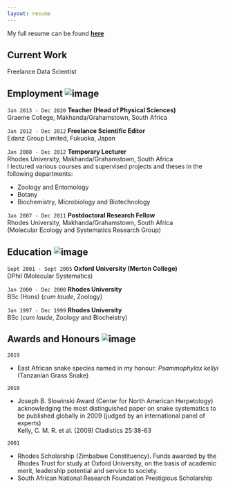 ```yaml
---
layout: resume
---
```


My full resume can be found [**<ins>here</ins>**](https://github.com/Afrisnake/AFRISNAKE.github.io/blob/master/Kelly_CMR_Resume_General.pdf)


## Current Work

Freelance Data Scientist


## Employment ![image](https://user-images.githubusercontent.com/84908213/131842805-85951cdd-b01d-4e44-b27b-c98bccdd6754.png)


`Jan 2013 - Dec 2020`
__Teacher (Head of Physical Sciences)__\
Graeme College, Makhanda/Grahamstown, South Africa

`Jan 2012 - Dec 2012`
__Freelance Scientific Editor__\
Edanz Group Limited, Fukuoka, Japan

`Jan 2008 - Dec 2012`
__Temporary Lecturer__\
Rhodes University, Makhanda/Grahamstown, South Africa\
I lectured various courses and supervised projects and theses in the following departments:
- Zoology and Entomology
- Botany
- Biochemistry, Microbiology and Biotechnology

`Jan 2007 - Dec 2011`
__Postdoctoral Research Fellow__\
Rhodes University, Makhanda/Grahamstown, South Africa\
(Molecular Ecology and Systematics Research Group)


## Education ![image](https://user-images.githubusercontent.com/84908213/131839590-21addf9d-a7a0-4d60-ad74-97f47b52089b.png)

`Sept 2001 - Sept 2005`
__Oxford University (Merton College)__\
DPhil (Molecular Systematics)

`Jan 2000 - Dec 2000`
__Rhodes University__\
BSc (Hons) (_cum laude_, Zoology)

`Jan 1997 - Dec 1999`
__Rhodes University__\
BSc (_cum laude_, Zoology and Biocheistry)


## Awards and Honours ![image](https://user-images.githubusercontent.com/84908213/131840409-5b02eef2-fa3b-41ea-b41d-69f52cb95872.png)

`2019`
- East African snake species named in my honour:  _Psammophylax kellyi_ (Tanzanian Grass Snake)

`2010`
- Joseph B. Slowinski Award (Center for North American Herpetology) acknowledging the most distinguished paper on snake systematics to be published globally in 2009 (judged by an international panel of experts)\
Kelly, C. M. R. et al. (2009) Cladistics 25:38-63

`2001`
- Rhodes Scholarship (Zimbabwe Constituency). Funds awarded by the Rhodes Trust for study at Oxford University, on the basis of academic merit, leadership potential and service to society.
- South African National Research Foundation Prestigious Scholarship


<!-- ### Footer

Last updated: August 2021 -->


